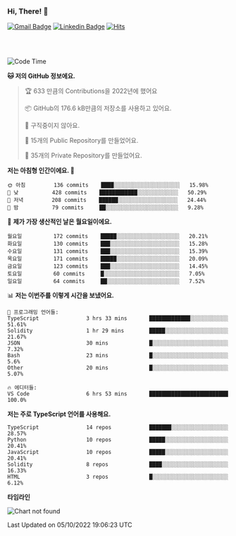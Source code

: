 ### Hi, There! 👋


[![Gmail Badge](https://img.shields.io/badge/-725psh@gmail.com-c14438?style=flat&logo=Gmail&logoColor=white&link=mailto:725psh@gmail.com)](mailto:725psh@gmail.com) 
[![Linkedin Badge](https://img.shields.io/badge/-soohanpark-0072b1?style=flat&logo=Linkedin&logoColor=white&link=https://www.linkedin.com/in/soohanpark/)](https://www.linkedin.com/in/soohanpark/) 
[![Hits](https://hits.seeyoufarm.com/api/count/incr/badge.svg?url=https%3A%2F%2Fgithub.com%2FSoohan-Park&count_bg=%23000000&title_bg=%23828282&icon=gradle.svg&icon_color=%23FFFFFF&title=Visited&edge_flat=false)](https://hits.seeyoufarm.com)  

<br />
<br />

<!--START_SECTION:waka-->
![Code Time](http://img.shields.io/badge/Code%20Time-293%20hrs%2048%20mins-blue)

**🐱 저의 GitHub 정보에요.** 

> 🏆 633 만큼의 Contributions을 2022년에 했어요
 > 
> 📦 GitHub의 176.6 kB만큼의 저장소를 사용하고 있어요. 
 > 
> 🚫 구직중이지 않아요.
 > 
> 📜 15개의 Public Repository를 만들었어요. 
 > 
> 🔑 35개의 Private Repository를 만들었어요.  
 > 
**저는 아침형 인간이에요. 🐤** 

```text
🌞 아침         136 commits    ████░░░░░░░░░░░░░░░░░░░░░   15.98% 
🌆 낮　         428 commits    ████████████░░░░░░░░░░░░░   50.29% 
🌃 저녁         208 commits    ██████░░░░░░░░░░░░░░░░░░░   24.44% 
🌙 밤　         79 commits     ██░░░░░░░░░░░░░░░░░░░░░░░   9.28%

```
📅 **제가 가장 생산적인 날은 월요일이에요.** 

```text
월요일          172 commits    █████░░░░░░░░░░░░░░░░░░░░   20.21% 
화요일          130 commits    ███░░░░░░░░░░░░░░░░░░░░░░   15.28% 
수요일          131 commits    ███░░░░░░░░░░░░░░░░░░░░░░   15.39% 
목요일          171 commits    █████░░░░░░░░░░░░░░░░░░░░   20.09% 
금요일          123 commits    ███░░░░░░░░░░░░░░░░░░░░░░   14.45% 
토요일          60 commits     █░░░░░░░░░░░░░░░░░░░░░░░░   7.05% 
일요일          64 commits     ██░░░░░░░░░░░░░░░░░░░░░░░   7.52%

```


📊 **저는 이번주를 이렇게 시간을 보냈어요.** 

```text
💬 프로그래밍 언어들: 
TypeScript               3 hrs 33 mins       █████████████░░░░░░░░░░░░   51.61% 
Solidity                 1 hr 29 mins        █████░░░░░░░░░░░░░░░░░░░░   21.67% 
JSON                     30 mins             █░░░░░░░░░░░░░░░░░░░░░░░░   7.32% 
Bash                     23 mins             █░░░░░░░░░░░░░░░░░░░░░░░░   5.6% 
Other                    20 mins             █░░░░░░░░░░░░░░░░░░░░░░░░   5.07%

🔥 에디터들: 
VS Code                  6 hrs 53 mins       █████████████████████████   100.0%

```

**저는 주로 TypeScript 언어를 사용해요.** 

```text
TypeScript               14 repos            ███████░░░░░░░░░░░░░░░░░░   28.57% 
Python                   10 repos            █████░░░░░░░░░░░░░░░░░░░░   20.41% 
JavaScript               10 repos            █████░░░░░░░░░░░░░░░░░░░░   20.41% 
Solidity                 8 repos             ████░░░░░░░░░░░░░░░░░░░░░   16.33% 
HTML                     3 repos             █░░░░░░░░░░░░░░░░░░░░░░░░   6.12%

```


**타임라인**

![Chart not found](https://raw.githubusercontent.com/Soohan-Park/Soohan-Park/master/charts/bar_graph.png) 


 Last Updated on 05/10/2022 19:06:23 UTC
<!--END_SECTION:waka-->
